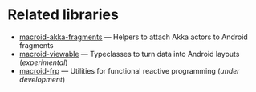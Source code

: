 # Related libraries

* [macroid-akka-fragments](https://github.com/macroid/macroid-akka-fragments) — Helpers to attach Akka actors to Android fragments
* [macroid-viewable](https://github.com/macroid/macroid-viewable) — Typeclasses to turn data into Android layouts (*experimental*)
* [macroid-frp](https://github.com/macroid/macroid-frp) — Utilities for functional reactive programming (*under development*)